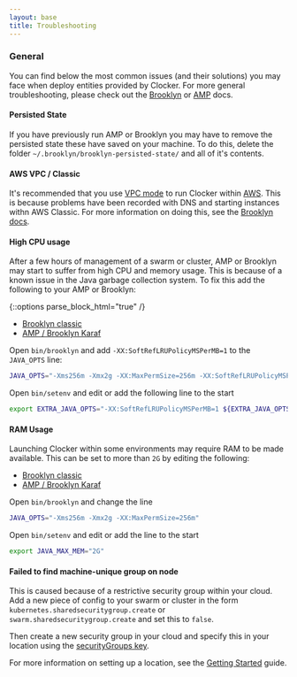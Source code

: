 ```yaml
---
layout: base
title: Troubleshooting
---
```


### General

You can find below the most common issues (and their solutions) you may face when deploy entities provided by Clocker. For more general troubleshooting, please check out the [Brooklyn](https://brooklyn.apache.org/v/latest/ops/troubleshooting/index.html) or [AMP](http://docs.cloudsoft.io/operations/troubleshooting/) docs.

#### Persisted State

If you have previously run AMP or Brooklyn you may have to remove the persisted state these have saved on your machine.
To do this, delete the folder `~/.brooklyn/brooklyn-persisted-state/` and all of it's contents.

#### AWS VPC / Classic
  
It's recommended that you use [VPC mode](http://docs.aws.amazon.com/AWSEC2/latest/UserGuide/using-vpc.html) to run Clocker within [AWS](http://aws.amazon.com/). This is because problems have been recorded with DNS and starting instances withn AWS Classic. For more information on doing this, see the [Brooklyn docs](http://brooklyn.apache.org/v/latest/ops/locations/index.html#ec2-classic-problems-with-vpc-only-hardware-instance-types).
  
#### High CPU usage

After a few hours of management of a swarm or cluster, AMP or Brooklyn may start to suffer from high CPU and memory usage. This is because of a known issue in the Java garbage collection system. To fix this add the following to your AMP or Brooklyn: 

{::options parse_block_html="true" /}

<ul class="nav nav-tabs">
    <li class="active classic-tab"><a data-target="#classic, .classic-tab" data-toggle="tab" href="#">Brooklyn classic</a></li>
    <li class="karaf-tab"><a data-target="#karaf, .karaf-tab" data-toggle="tab" href="#">AMP / Brooklyn Karaf</a></li>
</ul>

<div class="tab-content">
<div id="classic" class="tab-pane fade in active">

Open `bin/brooklyn` and add `-XX:SoftRefLRUPolicyMSPerMB=1` to the `JAVA_OPTS` line:

```sh
JAVA_OPTS="-Xms256m -Xmx2g -XX:MaxPermSize=256m -XX:SoftRefLRUPolicyMSPerMB=1"
```

</div>
<div id="karaf" class="tab-pane fade">

Open `bin/setenv` and edit or add the following line to the start

```sh
export EXTRA_JAVA_OPTS="-XX:SoftRefLRUPolicyMSPerMB=1 ${EXTRA_JAVA_OPTS}"
``` 

</div>
</div>
  
#### RAM Usage
  
Launching Clocker within some environments may require RAM to be made available. This can be set to more than `2G` by editing the following:

<ul class="nav nav-tabs">
    <li class="active classic-tab"><a data-target="#classic, .classic-tab" data-toggle="tab" href="#">Brooklyn classic</a></li>
    <li class="karaf-tab"><a data-target="#karaf, .karaf-tab" data-toggle="tab" href="#">AMP / Brooklyn Karaf</a></li>
</ul>

<div class="tab-content">
<div id="classic" class="tab-pane fade in active">

Open `bin/brooklyn` and change the line

```sh
JAVA_OPTS="-Xms256m -Xmx2g -XX:MaxPermSize=256m"
```

</div>
<div id="karaf" class="tab-pane fade">

Open `bin/setenv` and edit or add the line to the start

```sh
export JAVA_MAX_MEM="2G"
``` 

</div>
</div>
  
#### Failed to find machine-unique group on node
  
This is caused because of a restrictive security group within your cloud. Add a new piece of config to your swarm or cluster in the form `kubernetes.sharedsecuritygroup.create` or `swarm.sharedsecuritygroup.create` and set this to `false`.
  
Then create a new security group in your cloud and specify this in your location using the [securityGroups key](http://brooklyn.apache.org/v/latest/ops/locations/index.html#vm-creation).
  
For more information on setting up a location, see the [Getting Started](../index.html#getting-started) guide.

